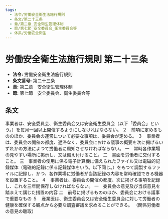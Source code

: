 ```yaml
---
tags:
  - 法令/労働安全衛生法施行規則
  - 条文/第二十三条
  - 章/第二章_安全衛生管理体制
  - 節/第七節_安全委員会_衛生委員会等
  - 体系/労働安全衛生
---
```

# 労働安全衛生法施行規則 第二十三条

- **法令:** 労働安全衛生法施行規則
- **条文番号:** 第二十三条
- **章:** 第二章　安全衛生管理体制
- **節:** 第七節　安全委員会、衛生委員会等

## 条文
事業者は、安全委員会、衛生委員会又は安全衛生委員会（以下「委員会」という。）を毎月一回以上開催するようにしなければならない。
２　前項に定めるもののほか、委員会の運営について必要な事項は、委員会が定める。
３　事業者は、委員会の開催の都度、遅滞なく、委員会における議事の概要を次に掲げるいずれかの方法によつて労働者に周知させなければならない。
一　常時各作業場の見やすい場所に掲示し、又は備え付けること。
二　書面を労働者に交付すること。
三　事業者の使用に係る電子計算機に備えられたファイル又は電磁的記録媒体（電磁的記録に係る記録媒体をいう。以下同じ。）をもつて調製するファイルに記録し、かつ、各作業場に労働者が当該記録の内容を常時確認できる機器を設置すること。
４　事業者は、委員会の開催の都度、次に掲げる事項を記録し、これを三年間保存しなければならない。
一　委員会の意見及び当該意見を踏まえて講じた措置の内容
二　前号に掲げるもののほか、委員会における議事で重要なもの
５　産業医は、衛生委員会又は安全衛生委員会に対して労働者の健康を確保する観点から必要な調査審議を求めることができる。
（関係労働者の意見の聴取）

